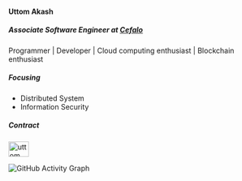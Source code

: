 ####  Uttom Akash
##### Associate Software Engineer at [Cefalo](https://www.cefalo.com/en/)
Programmer | Developer | Cloud computing enthusiast | Blockchain enthusiast

##### Focusing
- Distributed System
- Information Security

##### Contract
<a href="https://www.linkedin.com/in/uttom-akash/" target="blank">
  <img align="center" src="https://cdn.jsdelivr.net/npm/simple-icons@3.0.1/icons/linkedin.svg" alt="uttom akash" height="30" width="40" />
</a>

![GitHub Activity Graph](https://activity-graph.herokuapp.com/graph?username=i-akash)  

